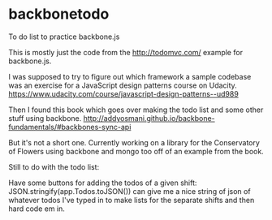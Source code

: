 # backbonetodo
To do list to practice backbone.js

This is mostly just the code from the http://todomvc.com/ example for backbone.js.

I was supposed to try to figure out which framework a sample codebase was an exercise for a JavaScript design patterns course on Udacity. https://www.udacity.com/course/javascript-design-patterns--ud989

Then I found this book which goes over making the todo list and some other stuff using backbone. http://addyosmani.github.io/backbone-fundamentals/#backbones-sync-api

But it's not a short one.  Currently working on a library for the Conservatory of Flowers using backbone and mongo too off of an example from the book.

Still to do with the todo list:

Have some buttons for adding the todos of a given shift:
JSON.stringify(app.Todos.toJSON())
can give me a nice string of json of whatever todos I've typed in to make lists for the separate shifts and then hard code em in.
